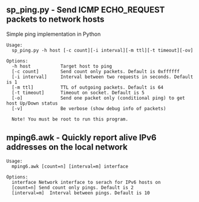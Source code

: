 ## sp_ping.py - Send ICMP ECHO_REQUEST packets to network hosts
Simple ping implementation in Python

```
Usage:
  sp_ping.py -h host [-c count][-i interval][-m ttl][-t timeout][-ov]

Options:
  -h host           Target host to ping
  [-c count]        Send count only packets. Default is 0xffffff
  [-i interval]     Interval between two requests in seconds. Default is 1
  [-m ttl]          TTL of outgoing packets. Default is 64
  [-t timeout]      Timeout on socket. Default is 5
  [-o]              Send one packet only (conditional ping) to get host Up/Down status
  [-v]              Be verbose (show debug info of packets)
  
  Note! You must be root to run this program.
  ```

## mping6.awk - Quickly report alive IPv6 addresses on the local network

```
Usage:
  mping6.awk [count=n] [interval=m] interface

Options:
  interface	Network interface to serach for IPv6 hosts on
  [count=n]	Send count only pings. Default is 2
  [interval=m]	Interval between pings. Default is 10
```
